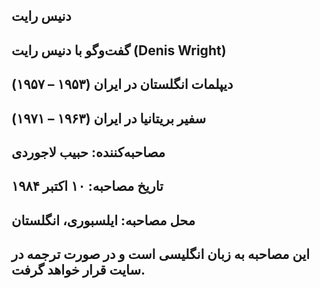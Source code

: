 ## دنیس رایت
## گفت‌وگو با دنیس رایت (Denis Wright)
## دیپلمات انگلستان در ایران (۱۹۵۳ – ۱۹۵۷)
## سفیر بریتانیا در ایران (۱۹۶۳ – ۱۹۷۱)
## مصاحبه‌کننده: حبیب لاجوردی
## تاریخ مصاحبه:‌ ۱۰ اکتبر ۱۹۸۴
## محل مصاحبه: ایلسبوری، انگلستان
## این مصاحبه به زبان انگلیسی است و در صورت ترجمه در سایت قرار خواهد گرفت.
